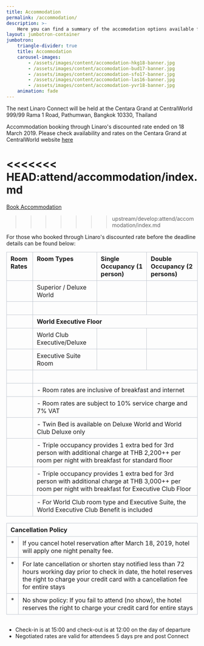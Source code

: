 ```yaml
---
title: Accommodation
permalink: /accommodation/
description: >-
    Here you can find a summary of the accomodation options available for the upcoming Linaro Connect event.
layout: jumbotron-container
jumbotron:
    triangle-divider: true
    title: Accommodation
    carousel-images:
        - /assets/images/content/accomodation-hkg18-banner.jpg
        - /assets/images/content/accomodation-bud17-banner.jpg
        - /assets/images/content/accomodation-sfo17-banner.jpg
        - /assets/images/content/accomodation-las16-banner.jpg
        - /assets/images/content/accomodation-yvr18-banner.jpg
    animation: fade
---
```

The next Linaro Connect will be held at the Centara Grand at CentralWorld 999/99 Rama 1 Road, Pathumwan, Bangkok 10330, Thailand

Accommodation booking through Linaro's discounted rate ended on 18 March 2019. Please check availability and rates on the Centara Grand at CentralWorld website [here](https://www.centarahotelsresorts.com/centaragrand/cgcw/?utm_source=adwords&utm_medium=ppc&utm_campaign=brand-search-cgcw?Hotelnames=ascentral&d=30d-xppc&partner=FB-PACK-PPC-15&campaignId=221306206%7C4787521126%7Ckwd-kwd-24171909005&gclid=Cj0KCQjwj9LkBRDnARIsAGQ-hUdnZw-1J2GA1jESlEGXtVdRLHtAkB3GzruQwh8VJz9EGdKbxZGAUcUaApGhEALw_wcB)

<<<<<<< HEAD:attend/accommodation/index.md
=======
<a href="https://cgcweventsrsvn.chr.co.th/lcit2019/" class="btn btn-primary">Book Accommodation</a>
>>>>>>> upstream/develop:attend/accommodation/index.md

For those who booked through Linaro's discounted rate before the deadline details can be found below:

<table class="m_-9205977082252505863gmail-confluenceTable" style="border-collapse:collapse;margin:0px;overflow-x:auto">
    <colgroup>
        <col>
        <col>
        <col>
        <col>
    </colgroup>
    <tbody>
        <tr>
            <td class="m_-9205977082252505863gmail-confluenceTd" style="border:1px solid rgb(193,199,208);padding:7px 10px;vertical-align:top;min-width:8px"><span
                    class="m_-9205977082252505863gmail-style4"><strong>Room Rates</strong></span></td>
            <td class="m_-9205977082252505863gmail-confluenceTd" style="border:1px solid rgb(193,199,208);padding:7px 10px;vertical-align:top;min-width:8px"><span
                    class="m_-9205977082252505863gmail-style4"><strong>Room Types</strong></span></td>
            <td class="m_-9205977082252505863gmail-confluenceTd" style="border:1px solid rgb(193,199,208);padding:7px 10px;vertical-align:top;min-width:8px"><span
                    class="m_-9205977082252505863gmail-style4"><strong>Single Occupancy (1 person)</strong></span></td>
            <td class="m_-9205977082252505863gmail-confluenceTd" style="border:1px solid rgb(193,199,208);padding:7px 10px;vertical-align:top;min-width:8px"><span
                    class="m_-9205977082252505863gmail-style4"><strong>Double Occupancy (2 persons)</strong></span></td>
        </tr>
        <tr>
            <td class="m_-9205977082252505863gmail-confluenceTd" style="border:1px solid rgb(193,199,208);padding:7px 10px;vertical-align:top;min-width:8px">&nbsp;</td>
            <td class="m_-9205977082252505863gmail-confluenceTd" style="border:1px solid rgb(193,199,208);padding:7px 10px;vertical-align:top;min-width:8px">Superior
                / Deluxe World</td>
            <td class="m_-9205977082252505863gmail-confluenceTd" style="border:1px solid rgb(193,199,208);padding:7px 10px;vertical-align:top;min-width:8px">
                <p class="m_-9205977082252505863gmail-style4" style="margin:0px;padding:0px"></p>
            </td>
            <td class="m_-9205977082252505863gmail-confluenceTd" style="border:1px solid rgb(193,199,208);padding:7px 10px;vertical-align:top;min-width:8px">
                <p class="m_-9205977082252505863gmail-style4" style="margin:0px;padding:0px"></p>
            </td>
        </tr>
        <tr>
            <td class="m_-9205977082252505863gmail-confluenceTd" style="border:1px solid rgb(193,199,208);padding:7px 10px;vertical-align:top;min-width:8px">&nbsp;</td>
            <td class="m_-9205977082252505863gmail-confluenceTd" style="border:1px solid rgb(193,199,208);padding:7px 10px;vertical-align:top;min-width:8px">&nbsp;</td>
            <td class="m_-9205977082252505863gmail-confluenceTd" style="border:1px solid rgb(193,199,208);padding:7px 10px;vertical-align:top;min-width:8px">&nbsp;</td>
            <td class="m_-9205977082252505863gmail-confluenceTd" style="border:1px solid rgb(193,199,208);padding:7px 10px;vertical-align:top;min-width:8px">&nbsp;</td>
        </tr>
        <tr>
            <td class="m_-9205977082252505863gmail-confluenceTd" style="border:1px solid rgb(193,199,208);padding:7px 10px;vertical-align:top;min-width:8px">&nbsp;</td>
            <td colspan="3" class="m_-9205977082252505863gmail-confluenceTd" style="border:1px solid rgb(193,199,208);padding:7px 10px;vertical-align:top;min-width:8px"><strong>World
                    Executive Floor</strong></td>
        </tr>
        <tr>
            <td class="m_-9205977082252505863gmail-confluenceTd" style="border:1px solid rgb(193,199,208);padding:7px 10px;vertical-align:top;min-width:8px">&nbsp;</td>
            <td class="m_-9205977082252505863gmail-confluenceTd" style="border:1px solid rgb(193,199,208);padding:7px 10px;vertical-align:top;min-width:8px">World
                Club Executive/Deluxe</td>
            <td class="m_-9205977082252505863gmail-confluenceTd" style="border:1px solid rgb(193,199,208);padding:7px 10px;vertical-align:top;min-width:8px">
                <p class="m_-9205977082252505863gmail-style4" style="margin:0px;padding:0px"></p>
            </td>
            <td class="m_-9205977082252505863gmail-confluenceTd" style="border:1px solid rgb(193,199,208);padding:7px 10px;vertical-align:top;min-width:8px">
                <p class="m_-9205977082252505863gmail-style4" style="margin:0px;padding:0px"></p>
            </td>
        </tr>
        <tr>
            <td class="m_-9205977082252505863gmail-confluenceTd" style="border:1px solid rgb(193,199,208);padding:7px 10px;vertical-align:top;min-width:8px">&nbsp;</td>
            <td class="m_-9205977082252505863gmail-confluenceTd" style="border:1px solid rgb(193,199,208);padding:7px 10px;vertical-align:top;min-width:8px">Executive
                Suite Room</td>
            <td class="m_-9205977082252505863gmail-confluenceTd" style="border:1px solid rgb(193,199,208);padding:7px 10px;vertical-align:top;min-width:8px"></td>
            <td class="m_-9205977082252505863gmail-confluenceTd" style="border:1px solid rgb(193,199,208);padding:7px 10px;vertical-align:top;min-width:8px"></td>
        </tr>
        <tr>
            <td class="m_-9205977082252505863gmail-confluenceTd" style="border:1px solid rgb(193,199,208);padding:7px 10px;vertical-align:top;min-width:8px">&nbsp;</td>
            <td colspan="3" class="m_-9205977082252505863gmail-confluenceTd" style="border:1px solid rgb(193,199,208);padding:7px 10px;vertical-align:top;min-width:8px">&nbsp;</td>
        </tr>
        <tr>
            <td class="m_-9205977082252505863gmail-confluenceTd" style="border:1px solid rgb(193,199,208);padding:7px 10px;vertical-align:top;min-width:8px">&nbsp;</td>
            <td colspan="3" class="m_-9205977082252505863gmail-confluenceTd" style="border:1px solid rgb(193,199,208);padding:7px 10px;vertical-align:top;min-width:8px">-
                Room rates are inclusive of breakfast and internet</td>
        </tr>
        <tr>
            <td class="m_-9205977082252505863gmail-confluenceTd" style="border:1px solid rgb(193,199,208);padding:7px 10px;vertical-align:top;min-width:8px">&nbsp;</td>
            <td colspan="3" class="m_-9205977082252505863gmail-confluenceTd" style="border:1px solid rgb(193,199,208);padding:7px 10px;vertical-align:top;min-width:8px">-
                Room rates are subject to 10% service charge and 7% VAT</td>
        </tr>
        <tr>
            <td class="m_-9205977082252505863gmail-confluenceTd" style="border:1px solid rgb(193,199,208);padding:7px 10px;vertical-align:top;min-width:8px">&nbsp;</td>
            <td colspan="3" class="m_-9205977082252505863gmail-confluenceTd" style="border:1px solid rgb(193,199,208);padding:7px 10px;vertical-align:top;min-width:8px">-
                Twin Bed is available on Deluxe World and World Club Deluxe only</td>
        </tr>
        <tr>
            <td class="m_-9205977082252505863gmail-confluenceTd" style="border:1px solid rgb(193,199,208);padding:7px 10px;vertical-align:top;min-width:8px">&nbsp;</td>
            <td colspan="3" class="m_-9205977082252505863gmail-confluenceTd" style="border:1px solid rgb(193,199,208);padding:7px 10px;vertical-align:top;min-width:8px">-
                Triple occupancy provides 1 extra bed for 3rd person with additional charge at THB 2,200++ per room per
                night with breakfast for standard floor</td>
        </tr>
        <tr>
            <td class="m_-9205977082252505863gmail-confluenceTd" style="border:1px solid rgb(193,199,208);padding:7px 10px;vertical-align:top;min-width:8px">&nbsp;</td>
            <td colspan="3" class="m_-9205977082252505863gmail-confluenceTd" style="border:1px solid rgb(193,199,208);padding:7px 10px;vertical-align:top;min-width:8px">-
                Triple occupancy provides 1 extra bed for 3rd person with additional charge at THB 3,000++ per room per
                night with breakfast for Executive Club Floor</td>
        </tr>
        <tr>
            <td class="m_-9205977082252505863gmail-confluenceTd" style="border:1px solid rgb(193,199,208);padding:7px 10px;vertical-align:top;min-width:8px">&nbsp;</td>
            <td colspan="3" class="m_-9205977082252505863gmail-confluenceTd" style="border:1px solid rgb(193,199,208);padding:7px 10px;vertical-align:top;min-width:8px">-
                For World Club room type and Executive Suite, the World Executive Club Benefit is included</td>
        </tr>
    </tbody>
</table>
<br>
<table class="m_-9205977082252505863gmail-confluenceTable" style="border-collapse:collapse;margin:0px;overflow-x:auto"><colgroup><col><col></colgroup><tbody><tr><td colspan="2" class="m_-9205977082252505863gmail-confluenceTd" style="border:1px solid rgb(193,199,208);padding:7px 10px;vertical-align:top;min-width:8px"><p style="margin:0px;padding:0px"><strong>Cancellation Policy</strong></p></td></tr><tr><td class="m_-9205977082252505863gmail-confluenceTd" style="border:1px solid rgb(193,199,208);padding:7px 10px;vertical-align:top;min-width:8px"><p style="margin:0px;padding:0px">*</p></td><td class="m_-9205977082252505863gmail-confluenceTd" style="border:1px solid rgb(193,199,208);padding:7px 10px;vertical-align:top;min-width:8px"><p style="margin:0px;padding:0px">If you cancel hotel reservation after March 18, 2019, hotel will apply one night penalty fee.</p></td></tr><tr><td class="m_-9205977082252505863gmail-confluenceTd" style="border:1px solid rgb(193,199,208);padding:7px 10px;vertical-align:top;min-width:8px"><p style="margin:0px;padding:0px">*</p></td><td class="m_-9205977082252505863gmail-confluenceTd" style="border:1px solid rgb(193,199,208);padding:7px 10px;vertical-align:top;min-width:8px">For late cancellation or shorten stay notified less than 72 hours working day prior to check in date, the hotel reserves the right to charge your credit card with a cancellation fee for entire stays</td></tr><tr><td class="m_-9205977082252505863gmail-confluenceTd" style="border:1px solid rgb(193,199,208);padding:7px 10px;vertical-align:top;min-width:8px"><p style="margin:0px;padding:0px">*</p></td><td class="m_-9205977082252505863gmail-confluenceTd" style="border:1px solid rgb(193,199,208);padding:7px 10px;vertical-align:top;min-width:8px"><p class="m_-9205977082252505863gmail-style12" style="margin:0px;padding:0px">No show policy: If you fail to attend (no show), the hotel reserves the right to charge your credit card for entire stays</p></td></tr></tbody></table>

<br>

- Check-in is at 15:00 and check-out is at 12:00 on the day of departure
- Negotiated rates are valid for attendees 5 days pre and post Connect